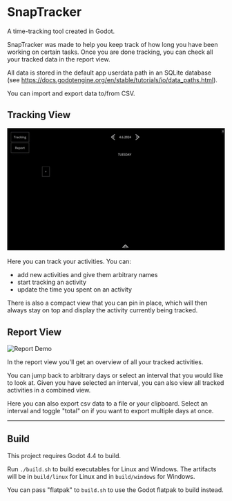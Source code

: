 # SnapTracker
A time-tracking tool created in Godot.

SnapTracker was made to help you keep track of how long you have been working on certain tasks. Once you are done tracking, you can check all your tracked data in the report view.

All data is stored in the default app userdata path in an SQLite database (see https://docs.godotengine.org/en/stable/tutorials/io/data_paths.html).

You can import and export data to/from CSV.

## Tracking View

![Tracking Demo](./documentation/demo/tracking_demo.GIF)

Here you can track your activities. You can:

* add new activities and give them arbitrary names
* start tracking an activity
* update the time you spent on an activity

There is also a compact view that you can pin in place, which will then always stay on top and display the activity currently being tracked.

## Report View

![Report Demo](./documentation/demo/report_demo.GIF)

In the report view you'll get an overview of all your tracked activities.

You can jump back to arbitrary days or select an interval that you would like to look at. Given you have selected an interval, you can also view all tracked activities in a combined view.

Here you can also export csv data to a file or your clipboard. Select an interval and toggle "total" on if you want to export multiple days at once.

----------------------------------------------

## Build

This project requires Godot 4.4 to build.

Run `./build.sh` to build executables for Linux and Windows. The artifacts will be in `build/linux` for Linux and in `build/windows` for Windows.

You can pass "flatpak" to `build.sh` to use the Godot flatpak to build instead.
